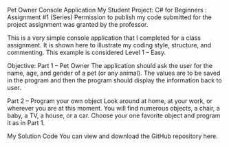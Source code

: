Pet Owner Console Application
My Student Project: C# for Beginners : Assignment #1 (Series)
Permission to publish my code submitted for the project assignment was granted by the professor.

This is a very simple console application that I completed for a class assignment. It is shown here to illustrate my coding style, structure, and commenting. This example is considered Level 1 – Easy.

Objective:
Part 1 – Pet Owner
The application should ask the user for the name, age, and gender of a pet (or any animal).
The values are to be saved in the program and then the program should display the information
back to user.

Part 2 – Program your own object
Look around at home, at your work, or wherever you are at this moment. You will find numerous
objects, a chair, a baby, a TV, a house, or a car. Choose your one favorite object and program
it as in Part 1.

My Solution Code
You can view and download the GitHub repository here.